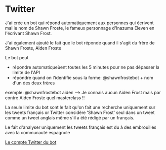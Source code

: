 # Twitter

J'ai crée un bot qui répond automatiquement aux personnes qui écrivent mal le nom de Shawn Froste,
le fameux personnage d'Inazuma Eleven en l'écrivant Shawn Frost.

J'ai également ajouté le fait que le bot réponde quand il s'agit du frère de Shawn Froste, Aiden Froste

Le bot peut
- répondre automatiqueùent toutes les 5 minutes pour ne pas dépasser la limite de l'API
- répondre quand on l'identifie sous la forme: @shawnfrostebot + nom d'un des deux frères

exemple: @shawnfrostebot aiden --> Je connais aucun Aiden Frost mais par contre Aiden Froste quel masterclass !!

La seule limite du bot sont le fait qu'on fait une recherche uniquement sur les tweets français or Twitter
considère 'Shawn Frost' seul dans un tweet comme un tweet anglais même s'il a été rédigé par un français.

Le fait d'analyser uniquement les tweets français est du à des embrouilles avec la communauté espagnole


[Le compte Twitter du bot](https://twitter.com/shawnfrostebot)
